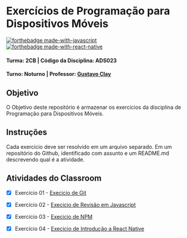 # Exercícios de Programação para Dispositivos Móveis
[![forthebadge made-with-javascript](http://ForTheBadge.com/images/badges/made-with-javascript.svg)](https://developer.mozilla.org/pt-BR/docs/Web/JavaScript) [![forthebadge made-with-react-native](http://ForTheBadge.com/images/badges/made-with-react.svg)](https://reactnative.dev/)
#### Turma: 2CB | Código da Disciplina: ADS023
#### Turno: Noturno | Professor: [Gustavo Clay](https://github.com/gustavoclay)


## Objetivo

O Objetivo deste repositório é armazenar os exercicios da disciplina de Programação para Dispositivos Móveis.

## Instruções
Cada exercicio deve ser resolvido em um arquivo separado. Em um repositório do Github, identificado com assunto e um README.md descrevendo qual é a atividade.

## Atividades do Classroom
- [x] Exercício 01 - [Execicio de Git](https://github.com/ADS023-Programacao-Dispositivos-Moveis/exercicios/tree/main/exercicios-git)
- [x] Exercício 02 - [Execicio de Revisão em Javascript](https://github.com/ADS023-Programacao-Dispositivos-Moveis/exercicios/tree/main/exercicios-javascript)
- [x] Exercício 03 - [Execicio de NPM](https://github.com/ADS023-Programacao-Dispositivos-Moveis/exercicios/tree/main/03-exercicios-npm)
- [x] Exercício 04 - [Execicio de Introdução a React Native](https://github.com/ADS023-Programacao-Dispositivos-Moveis/exercicios/tree/main/04-exercicios-intro-react-native)

